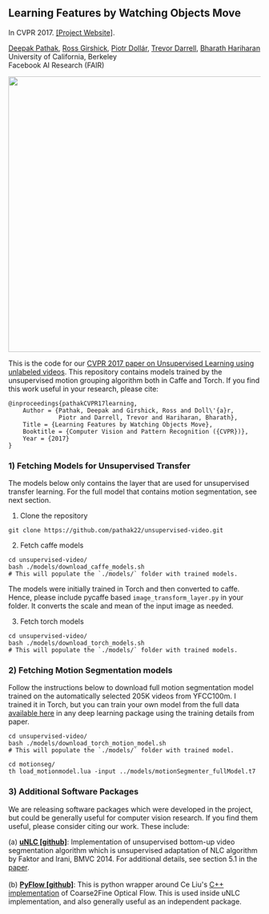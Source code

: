 ## Learning Features by Watching Objects Move ##
In CVPR 2017. [[Project Website]](http://cs.berkeley.edu/~pathak/unsupervised_video/).

[Deepak Pathak](https://people.eecs.berkeley.edu/~pathak/), [Ross Girshick](http://www.rossgirshick.info/), [Piotr Doll&aacute;r](https://pdollar.github.io/), [Trevor Darrell](https://people.eecs.berkeley.edu/~trevor/), [Bharath Hariharan](http://home.bharathh.info/)<br/>
University of California, Berkeley<br/>
Facebook AI Research (FAIR)<br/>

<img src="images/overview.jpg" width="550">

This is the code for our [CVPR 2017 paper on Unsupervised Learning using unlabeled videos](http://cs.berkeley.edu/~pathak/unsupervised_video/). This repository contains models trained by the unsupervised motion grouping algorithm both in Caffe and Torch. If you find this work useful in your research, please cite:

    @inproceedings{pathakCVPR17learning,
        Author = {Pathak, Deepak and Girshick, Ross and Doll\'{a}r,
                  Piotr and Darrell, Trevor and Hariharan, Bharath},
        Title = {Learning Features by Watching Objects Move},
        Booktitle = {Computer Vision and Pattern Recognition ({CVPR})},
        Year = {2017}
    }

### 1) Fetching Models for Unsupervised Transfer
The models below only contains the layer that are used for unsupervised transfer learning. For the full model that contains motion segmentation, see next section.

1. Clone the repository
  ```Shell
  git clone https://github.com/pathak22/unsupervised-video.git
  ```

2. Fetch caffe models
  ```Shell
  cd unsupervised-video/
  bash ./models/download_caffe_models.sh
  # This will populate the `./models/` folder with trained models.
  ```
  The models were initially trained in Torch and then converted to caffe. Hence, please include pycaffe based `image_transform_layer.py` in your folder. It converts the scale and mean of the input image as needed.

3. Fetch torch models
  ```Shell
  cd unsupervised-video/
  bash ./models/download_torch_models.sh
  # This will populate the `./models/` folder with trained models.
  ```

### 2) Fetching Motion Segmentation models
Follow the instructions below to download full motion segmentation model trained on the automatically selected 205K videos from YFCC100m. I trained it in Torch, but you can train your own model from the full data [available here](https://people.eecs.berkeley.edu/~pathak/unsupervised_video/index.html#data) in any deep learning package using the training details from paper.
```Shell
cd unsupervised-video/
bash ./models/download_torch_motion_model.sh
# This will populate the `./models/` folder with trained model.

cd motionseg/
th load_motionmodel.lua -input ../models/motionSegmenter_fullModel.t7
```

### 3) Additional Software Packages

We are releasing software packages which were developed in the project, but could be generally useful for computer vision research. If you find them useful, please consider citing our work. These include:

(a) <a href='https://github.com/pathak22/videoseg'><b>uNLC [github]</b></a>: Implementation of unsupervised bottom-up video segmentation algorithm which is unsupervised adaptation of NLC algorithm by Faktor and Irani, BMVC 2014. For additional details, see section 5.1 in the <a href="http://cs.berkeley.edu/~pathak/unsupervised_video/">paper</a>.<br/><br/>
(b) <a href='https://github.com/pathak22/pyflow'><b>PyFlow [github]</b></a>: This is python wrapper around Ce Liu's <a href="http://people.csail.mit.edu/celiu/OpticalFlow/" target="_blank">C++ implementation</a> of Coarse2Fine Optical Flow. This is used inside uNLC implementation, and also generally useful as an independent package.
